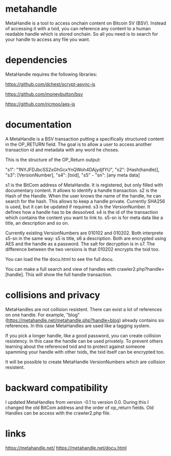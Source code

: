 # metahandle

MetaHandle is a tool to access onchain content on Bitcoin SV (BSV). Instead of accessing it with a txid, you can reference any content to a human readable handle which is stored onchain. So all you need is to search for your handle to access any file you want.

# dependencies

MetaHandle requires the following libraries:

https://github.com/dchest/scrypt-async-js

https://github.com/moneybutton/bsv

https://github.com/ricmoo/aes-js

# documentation

A MetaHandle is a BSV transaction putting a specifically structured content in the OP_RETURN field. The goal is to allow a user to access another transaction id and metadata with any word he choses.

This is the structure of the OP_Return output:

"s1": "1NYJFDJbcSS2xGhGcxYnQWoh4DAjydjfYU",
"s2": [Hash(handle)],
"s3": [VersionNumber],
"s4": [txid],
"s5" - "sn": [any meta data]

s1 is the BitCom address of MetaHandle. It is registered, but only filled with documentary content. It allows to identify a handle transaction. 
s2 is the Hash of the Handle. When the user knows the name of the handle, he can search for the hash. This allows to keep a handle private. Currently SHA256 is used, but it can be updated if required.
s3 is the VersionNumber. It defines how a handle has to be dessolved.
s4 is the id of the transaction which contains the content you want to link to.
s5-sn is for meta data like a title, an description and so on.

Currently existing VersionNumbers are 010102 and 010202. Both interprete s5-sn in the same way: s5 is title, s6 a description. Both are encrypted using AES and the handle as a password. The salt for decryption is in s7. The difference between the two versions is that 010202 encrypts the txid too. 

You can load the file docu.html to see the full docu. 

You can make a full search and view of handles with crawler2.php?handle=[handle]. This will show the full handle transaction.

# collisions and privacy

MetaHandles are not collision resistent. There can exist a lot of references on one handle. For example, "blog"(https://metahandle.net/metahandle.php?handle=blog) already contains six references. In this case MetaHandles are used like a tagging system. 

If you pick a longer handle, like a good password, you can create collision resistency. In this case the handle can be used privately. To prevent others learning about the referenced txid and to protect against someone spamming your handle with other txids, the txid itself can be encrypted too. 

It will be possible to create MetaHandle VersionNumbers which are collision resistent. 

# backward compatibility

I updated MetaHandles from version -0.1 to version 0.0. During this I changed the old BitCom address and the order of op_return fields. Old Handles can be access with the crawler2.php file.

# links

https://metahandle.net/
https://metahandle.net/docu.html
